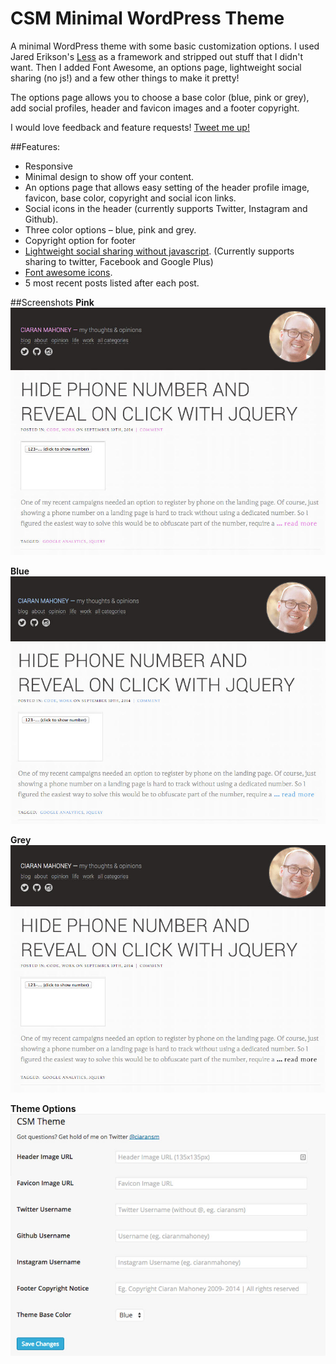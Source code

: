 CSM Minimal WordPress Theme
====

A minimal WordPress theme with some basic customization options. I used Jared Erikson's [Less](https://github.com/alliswell/Less) as a framework and stripped out stuff that I didn't want. Then I added Font Awesome, an options page, lightweight social sharing (no js!) and a few other things to make it pretty!

The options page allows you to choose a base color (blue, pink or grey), add social profiles, header and favicon images and a footer copyright.

I would love feedback and feature requests! [Tweet me up!](https://twitter.com/ciaransm)

##Features:
- Responsive
- Minimal design to show off your content.
- An options page that allows easy setting of the header profile image, favicon, base color, copyright and social icon links.
- Social icons in the header (currently supports Twitter, Instagram and Github).
- Three color options – blue, pink and grey.
- Copyright option for footer
- [Lightweight social sharing without javascript](http://ciaranmahoney.me/lightweight-social-sharing-buttons-for-wordpress-without-javascript/6503). (Currently supports sharing to twitter, Facebook and Google Plus)
- [Font awesome icons](http://fortawesome.github.io/Font-Awesome/).
- 5 most recent posts listed after each post.

##Screenshots
**Pink**
![Pink screenshot](https://github.com/ciaranmahoney/csm-theme-wordpress/blob/master/screenshots/pink-screenshot.jpg)

**Blue**
![Blue screenshot](https://github.com/ciaranmahoney/csm-theme-wordpress/blob/master/screenshots/blue-screenshot.jpg)

**Grey**
![Grey screenshot](https://github.com/ciaranmahoney/csm-theme-wordpress/blob/master/screenshots/grey-screenshot.jpg)

**Theme Options**
![Options page](https://github.com/ciaranmahoney/csm-theme-wordpress/blob/master/screenshots/options-screenshot.jpg)
